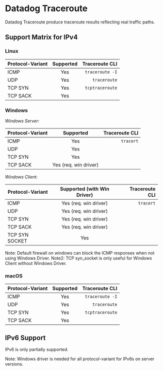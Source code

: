 # Datadog Traceroute

Datadog Traceroute produce traceroute results reflecting real traffic paths.

## Support Matrix for IPv4

### Linux

| Protocol-Variant | Supported |  Traceroute CLI |
|------------------|:---------:|----------------:|
| ICMP             |    Yes    | `traceroute -I` |
| UDP              |    Yes    |    `traceroute` |
| TCP SYN          |    Yes    | `tcptraceroute` |
| TCP SACK         |    Yes    |                 |

### Windows

*Windows Server:*

| Protocol-Variant |       Supported       | Traceroute CLI |
|------------------|:---------------------:|---------------:|
| ICMP             |          Yes          |      `tracert` |
| UDP              |          Yes          |                |
| TCP SYN          |          Yes          |                |
| TCP SACK         | Yes (req. win driver) |                |

*Windows Client:*

| Protocol-Variant | Supported (with Win Driver) | Traceroute CLI |
|------------------|:---------------------------:|---------------:|
| ICMP             |    Yes (req. win driver)    |      `tracert` |
| UDP              |    Yes (req. win driver)    |                |
| TCP SYN          |    Yes (req. win driver)    |                |
| TCP SACK         |    Yes (req. win driver)    |                |
| TCP SYN SOCKET   |             Yes             |                |

Note: Default firewall on windows can block the ICMP responses when not using Windows Driver.
Note2: TCP syn_socket is only useful for Windows Client without Windows Driver.

### macOS

| Protocol-Variant | Supported |  Traceroute CLI |
|------------------|:---------:|----------------:|
| ICMP             |    Yes    | `traceroute -I` |
| UDP              |    Yes    |    `traceroute` |
| TCP SYN          |    Yes    | `tcptraceroute` |
| TCP SACK         |    Yes    |                 |


## IPv6 Support

IPv6 is only partially supported.

Note: Windows driver is needed for all protocol-variant for IPv6s on server versions.
